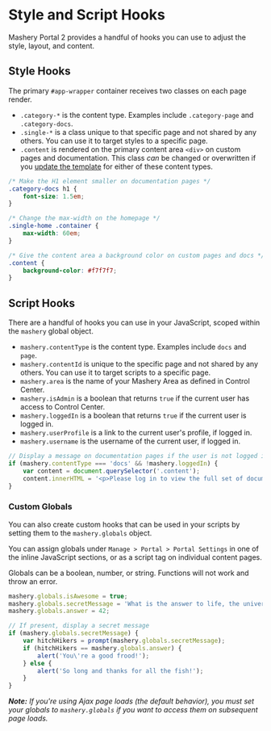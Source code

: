 # Style and Script Hooks

Mashery Portal 2 provides a handful of hooks you can use to adjust the style, layout, and content.

## Style Hooks

The primary `#app-wrapper` container receives two classes on each page render.

- `.category-*` is the content type. Examples include `.category-page` and `.category-docs`.
- `.single-*` is a class unique to that specific page and not shared by any others. You can use it to target styles to a specific page.
- `.content` is rendered on the primary content area `<div>` on custom pages and documentation. This class *can* be changed or overwritten if you [update the template](/docs/read/customizing_your_portal/mashery_portal_2_documentation/Templates) for either of these content types.

```css
/* Make the H1 element smaller on documentation pages */
.category-docs h1 {
	font-size: 1.5em;
}

/* Change the max-width on the homepage */
.single-home .container {
	max-width: 60em;
}

/* Give the content area a background color on custom pages and docs */
.content {
	background-color: #f7f7f7;
}
```

## Script Hooks

There are a handful of hooks you can use in your JavaScript, scoped within the `mashery` global object.

- `mashery.contentType` is the content type. Examples include `docs` and `page`.
- `mashery.contentId` is unique to the specific page and not shared by any others. You can use it to target scripts to a specific page.
- `mashery.area` is the name of your Mashery Area as defined in Control Center.
- `mashery.isAdmin` is a boolean that returns `true` if the current user has access to Control Center.
- `mashery.loggedIn` is a boolean that returns `true` if the current user is logged in.
- `mashery.userProfile` is a link to the current user's profile, if logged in.
- `mashery.username` is the username of the current user, if logged in.

```js
// Display a message on documentation pages if the user is not logged in
if (mashery.contentType === 'docs' && !mashery.loggedIn) {
	var content = document.querySelector('.content');
	content.innerHTML = '<p>Please log in to view the full set of documentation. As a logged out user, you are only seeing a small introductory set of content.</p>' + content.innerHTML;
}
```

### Custom Globals

You can also create custom hooks that can be used in your scripts by setting them to the `mashery.globals` object.

You can assign globals under `Manage > Portal > Portal Settings` in one of the inline JavaScript sections, or as a script tag on individual content pages.

Globals can be a boolean, number, or string. Functions will not work and throw an error.

```js
mashery.globals.isAwesome = true;
mashery.globals.secretMessage = 'What is the answer to life, the universe, and everything?';
mashery.globals.answer = 42;

// If present, display a secret message
if (mashery.globals.secretMessage) {
	var hitchHikers = prompt(mashery.globals.secretMessage);
	if (hitchHikers == mashery.globals.answer) {
		alert('You\'re a good frood!');
	} else {
		alert('So long and thanks for all the fish!');
	}
}
```

*__Note:__ If you're using Ajax page loads (the default behavior), you must set your globals to `mashery.globals` if you want to access them on subsequent page loads.*
